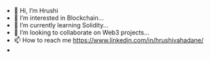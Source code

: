- 👋 Hi, I’m Hrushi
- 👀 I’m interested in Blockchain...
- 🌱 I’m currently learning Solidity...
- 💞️ I’m looking to collaborate on Web3 projects...
- 📫 How to reach me https://www.linkedin.com/in/hrushivahadane/
- 

<!---
rushirush03/rushirush03 is a ✨ special ✨ repository because its `README.md` (this file) appears on your GitHub profile.
You can click the Preview link to take a look at your changes.
--->
